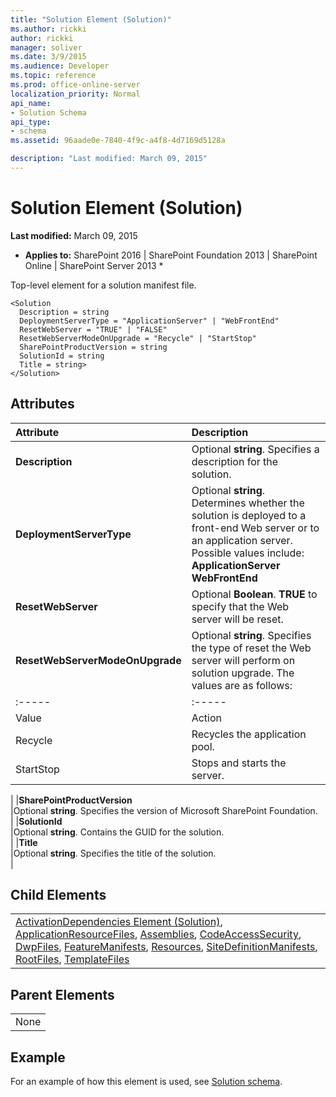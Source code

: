```yaml
---
title: "Solution Element (Solution)"
ms.author: rickki
author: rickki
manager: soliver
ms.date: 3/9/2015
ms.audience: Developer
ms.topic: reference
ms.prod: office-online-server
localization_priority: Normal
api_name:
- Solution Schema
api_type:
- schema
ms.assetid: 96aade0e-7840-4f9c-a4f8-4d7169d5128a

description: "Last modified: March 09, 2015"
---
```


# Solution Element (Solution)

 **Last modified:** March 09, 2015 
  
 * **Applies to:** SharePoint 2016 | SharePoint Foundation 2013 | SharePoint Online | SharePoint Server 2013 * 
  
Top-level element for a solution manifest file.
  
```
<Solution 
  Description = string 
  DeploymentServerType = "ApplicationServer" | "WebFrontEnd"
  ResetWebServer = "TRUE" | "FALSE" 
  ResetWebServerModeOnUpgrade = "Recycle" | "StartStop" 
  SharePointProductVersion = string
  SolutionId = string 
  Title = string>
</Solution>
```

## Attributes

|**Attribute**|**Description**|
|:-----|:-----|
|**Description** <br/> |Optional **string**. Specifies a description for the solution.  <br/> |
|**DeploymentServerType** <br/> | Optional **string**. Determines whether the solution is deployed to a front-end Web server or to an application server. Possible values include:  <br/> **ApplicationServer** <br/> **WebFrontEnd** <br/> |
|**ResetWebServer** <br/> |Optional **Boolean**. **TRUE** to specify that the Web server will be reset.  <br/> |
|**ResetWebServerModeOnUpgrade** <br/> |Optional **string**. Specifies the type of reset the Web server will perform on solution upgrade. The values are as follows:  <br/> |||
|:-----|:-----|
|Value  <br/> |Action  <br/> |
|Recycle  <br/> |Recycles the application pool.  <br/> |
|StartStop  <br/> |Stops and starts the server.  <br/> |
   
|
|**SharePointProductVersion** <br/> |Optional **string**. Specifies the version of Microsoft SharePoint Foundation.  <br/> |
|**SolutionId** <br/> |Optional **string**. Contains the GUID for the solution.  <br/> |
|**Title** <br/> |Optional **string**. Specifies the title of the solution.  <br/> |
   
## Child Elements

||
|:-----|
|[ActivationDependencies Element (Solution)](activationdependencies-element-solution.md), [ApplicationResourceFiles](applicationresourcefiles-element-solution.md), [Assemblies](assemblies-element-solutionassemblies.md), [CodeAccessSecurity](codeaccesssecurity-element-solution.md), [DwpFiles](dwpfiles-element-solution.md), [FeatureManifests](featuremanifests-element-solution.md), [Resources](resources-element-solution.md), [SiteDefinitionManifests](sitedefinitionmanifests-element-solution.md), [RootFiles](rootfiles-element-solution.md), [TemplateFiles](templatefiles-element-solution.md)|
   
## Parent Elements

||
|:-----|
|None |
   
## Example

For an example of how this element is used, see [Solution schema](solution-schema.md).
  

